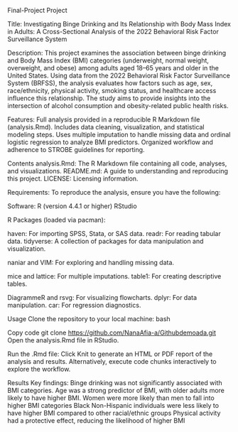 Final-Project Project

Title: Investigating Binge Drinking and Its Relationship with Body Mass Index in Adults: A Cross-Sectional Analysis of the 2022 Behavioral Risk Factor Surveillance System

Description: This project examines the association between binge drinking and Body Mass Index (BMI) categories (underweight, normal weight, overweight, and obese) among adults aged 18–65 years and older in the United States. Using data from the 2022 Behavioral Risk Factor Surveillance System (BRFSS), the analysis evaluates how factors such as age, sex, race/ethnicity, physical activity, smoking status, and healthcare access influence this relationship. The study aims to provide insights into the intersection of alcohol consumption and obesity-related public health risks.

Features: Full analysis provided in a reproducible R Markdown file (analysis.Rmd). Includes data cleaning, visualization, and statistical modeling steps. Uses multiple imputation to handle missing data and ordinal logistic regression to analyze BMI predictors. Organized workflow and adherence to STROBE guidelines for reporting.

Contents analysis.Rmd: The R Markdown file containing all code, analyses, and visualizations. README.md: A guide to understanding and reproducing this project. LICENSE: Licensing information.

Requirements: To reproduce the analysis, ensure you have the following:

Software: R (version 4.4.1 or higher) RStudio

R Packages (loaded via pacman):

haven: For importing SPSS, Stata, or SAS data. readr: For reading tabular data. tidyverse: A collection of packages for data manipulation and visualization.

naniar and VIM: For exploring and handling missing data.

mice and lattice: For multiple imputations. table1: For creating descriptive tables.

DiagrammeR and rsvg: For visualizing flowcharts. dplyr: For data manipulation. car: For regression diagnostics.

Usage Clone the repository to your local machine: bash

Copy code git clone <https://github.com/NanaAfia-a/Githubdemoada.git> Open the analysis.Rmd file in RStudio.

Run the .Rmd file: Click Knit to generate an HTML or PDF report of the analysis and results. Alternatively, execute code chunks interactively to explore the workflow.

Results Key findings: Binge drinking was not significantly associated with BMI categories. Age was a strong predictor of BMI, with older adults more likely to have higher BMI. Women were more likely than men to fall into higher BMI categories Black Non-Hispanic individuals were less likely to have higher BMI compared to other racial/ethnic groups Physical activity had a protective effect, reducing the likelihood of higher BMI
